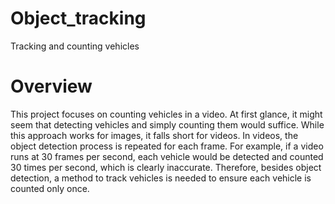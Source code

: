 # Object_tracking
Tracking and counting vehicles

# Overview
This project focuses on counting vehicles in a video. At first glance, it might seem that detecting vehicles and simply counting them would suffice. While this approach works for images, it falls short for videos. In videos, the object detection process is repeated for each frame. For example, if a video runs at 30 frames per second, each vehicle would be detected and counted 30 times per second, which is clearly inaccurate. Therefore, besides object detection, a method to track vehicles is needed to ensure each vehicle is counted only once.

